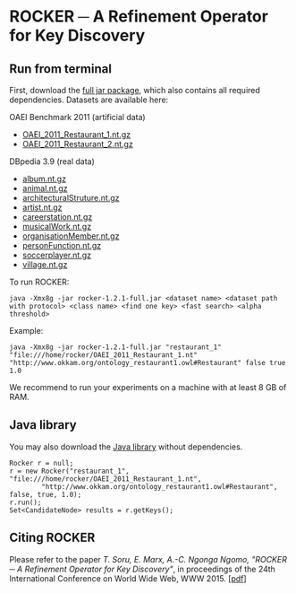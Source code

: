 # ROCKER ─ A Refinement Operator for Key Discovery #

## Run from terminal ##

First, download the [full jar package](https://github.com/AKSW/rocker/releases/download/v1.2.1/rocker-1.2.1-full.jar), which also contains all required dependencies. Datasets are available here:

OAEI Benchmark 2011 (artificial data)

* [OAEI_2011_Restaurant_1.nt.gz](https://bitbucket.org/mommi84/rocker-servlet/downloads/OAEI_2011_Restaurant_1.nt.gz)
* [OAEI_2011_Restaurant_2.nt.gz](https://bitbucket.org/mommi84/rocker-servlet/downloads/OAEI_2011_Restaurant_2.nt.gz)

DBpedia 3.9 (real data)

* [album.nt.gz](https://bitbucket.org/mommi84/rocker-servlet/downloads/album.nt.gz)
* [animal.nt.gz](https://bitbucket.org/mommi84/rocker-servlet/downloads/animal.nt.gz)
* [architecturalStruture.nt.gz](https://bitbucket.org/mommi84/rocker-servlet/downloads/architecturalStruture.nt.gz)
* [artist.nt.gz](https://bitbucket.org/mommi84/rocker-servlet/downloads/artist.nt.gz)
* [careerstation.nt.gz](https://bitbucket.org/mommi84/rocker-servlet/downloads/careerstation.nt.gz)
* [musicalWork.nt.gz](https://bitbucket.org/mommi84/rocker-servlet/downloads/musicalWork.nt.gz)
* [organisationMember.nt.gz](https://bitbucket.org/mommi84/rocker-servlet/downloads/organisationMember.nt.gz)
* [personFunction.nt.gz](https://bitbucket.org/mommi84/rocker-servlet/downloads/personFunction.nt.gz)
* [soccerplayer.nt.gz](https://bitbucket.org/mommi84/rocker-servlet/downloads/soccerplayer.nt.gz)
* [village.nt.gz](https://bitbucket.org/mommi84/rocker-servlet/downloads/village.nt.gz)

To run ROCKER:

```
java -Xmx8g -jar rocker-1.2.1-full.jar <dataset name> <dataset path with protocol> <class name> <find one key> <fast search> <alpha threshold>
```

Example:

```
java -Xmx8g -jar rocker-1.2.1-full.jar "restaurant_1" "file:///home/rocker/OAEI_2011_Restaurant_1.nt" "http://www.okkam.org/ontology_restaurant1.owl#Restaurant" false true 1.0
```

We recommend to run your experiments on a machine with at least 8 GB of RAM.

## Java library ##

You may also download the [Java library](https://github.com/AKSW/rocker/releases/download/v1.2.1/rocker-1.2.1.jar) without dependencies.

```
Rocker r = null;
r = new Rocker("restaurant_1", "file:///home/rocker/OAEI_2011_Restaurant_1.nt",
        "http://www.okkam.org/ontology_restaurant1.owl#Restaurant", false, true, 1.0);
r.run();
Set<CandidateNode> results = r.getKeys();
```

## Citing ROCKER ##

Please refer to the paper *T. Soru, E. Marx, A.-C. Ngonga Ngomo, "ROCKER ─ A Refinement Operator for Key Discovery"*, in proceedings of the 24th International Conference on World Wide Web, WWW 2015. [[pdf](http://svn.aksw.org/papers/2015/WWW_Rocker/public.pdf)]

